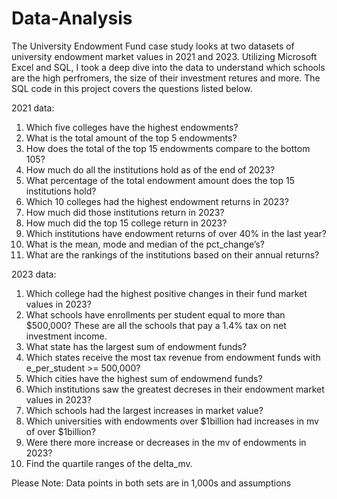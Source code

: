 # Data-Analysis

The University Endowment Fund case study looks at two datasets of university endowment market values in 2021 and 2023. Utilizing Microsoft Excel and SQL, I took a deep dive into the data to understand which schools are the high perfromers, the size of their investment retures and more. The SQL code in this project covers the questions listed below. 

2021 data: 
1.	Which five colleges have the highest endowments?
2.	What is the total amount of the top 5 endowments?
3.	How does the total of the top 15 endowments compare to the bottom 105?
4.	How much do all the institutions hold as of the end of 2023?
5.	What percentage of the total endowment amount does the top 15 institutions hold?
6.	Which 10 colleges had the highest endowment returns in 2023?
7.	How much did those institutions return in 2023?
8.	How much did the top 15 college return in 2023?
9.	Which institutions have endowment returns of over 40% in the last year?
10.	What is the mean, mode and median of the pct_change’s?
11.	 What are the rankings of the institutions based on their annual returns?

2023 data: 
1. Which college had the highest positive changes in their fund market values in 2023?
2. What schools have enrollments per student equal to more than $500,000? These are all the schools that pay a 1.4% tax on net investment income.
3. What state has the largest sum of endowment funds?
4. Which states receive the most tax revenue from endowment funds with e_per_student >= 500,000?
5. Which cities have the highest sum of endowmend funds?
6. Which institutions saw the greatest decreses in their endowment market values in 2023?
7. Which schools had the largest increases in market value?
8. Which universities with endowments over $1billion had increases in mv of over $1billion?
9. Were there more increase or decreases in the mv of endowments in 2023?
10. Find the quartile ranges of the delta_mv.

Please Note: 
Data points in both sets are in 1,000s and assumptions 
